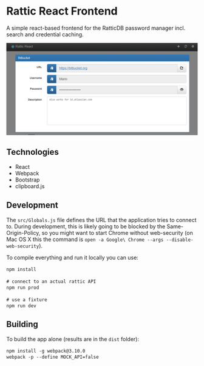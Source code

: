# Rattic React Frontend

A simple react-based frontend for the RatticDB password manager incl. search and credential caching.

![Popup](doc/img/popup.png "Popup")

## Technologies

 * React
 * Webpack
 * Bootstrap
 * clipboard.js

## Development

The ``src/Globals.js`` file defines the URL that the application tries to connect to. During development, this is likely going to be blocked by the Same-Origin-Policy, so you might want to start Chrome without web-security (on Mac OS X this the command is ``open -a Google\ Chrome --args --disable-web-security``).

To compile everything and run it locally you can use:

```
npm install

# connect to an actual rattic API
npm run prod

# use a fixture
npm run dev
```

## Building

To build the app alone (results are in the ``dist`` folder):
```
npm install -g webpack@3.10.0
webpack -p --define MOCK_API=false
```
